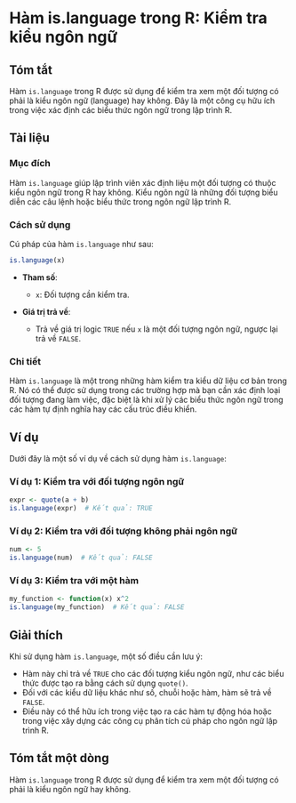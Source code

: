 <!--
Meta Description: # Hàm is.language trong R: Kiểm tra kiểu ngôn ngữ ## Tóm tắt Hàm `is.language` trong R được sử dụng để kiểm tra xem một đối tượng có phải là kiểu ngôn...
Meta Keywords: hàm, language, trong, ngôn, ngữ
-->

# Hàm is.language trong R: Kiểm tra kiểu ngôn ngữ

## Tóm tắt
Hàm `is.language` trong R được sử dụng để kiểm tra xem một đối tượng có phải là kiểu ngôn ngữ (language) hay không. Đây là một công cụ hữu ích trong việc xác định các biểu thức ngôn ngữ trong lập trình R.

## Tài liệu
### Mục đích
Hàm `is.language` giúp lập trình viên xác định liệu một đối tượng có thuộc kiểu ngôn ngữ trong R hay không. Kiểu ngôn ngữ là những đối tượng biểu diễn các câu lệnh hoặc biểu thức trong ngôn ngữ lập trình R.

### Cách sử dụng
Cú pháp của hàm `is.language` như sau:
```R
is.language(x)
```

- **Tham số**:
  - `x`: Đối tượng cần kiểm tra.

- **Giá trị trả về**:
  - Trả về giá trị logic `TRUE` nếu `x` là một đối tượng ngôn ngữ, ngược lại trả về `FALSE`.

### Chi tiết
Hàm `is.language` là một trong những hàm kiểm tra kiểu dữ liệu cơ bản trong R. Nó có thể được sử dụng trong các trường hợp mà bạn cần xác định loại đối tượng đang làm việc, đặc biệt là khi xử lý các biểu thức ngôn ngữ trong các hàm tự định nghĩa hay các cấu trúc điều khiển.

## Ví dụ
Dưới đây là một số ví dụ về cách sử dụng hàm `is.language`:

### Ví dụ 1: Kiểm tra với đối tượng ngôn ngữ
```R
expr <- quote(a + b)
is.language(expr)  # Kết quả: TRUE
```

### Ví dụ 2: Kiểm tra với đối tượng không phải ngôn ngữ
```R
num <- 5
is.language(num)  # Kết quả: FALSE
```

### Ví dụ 3: Kiểm tra với một hàm
```R
my_function <- function(x) x^2
is.language(my_function)  # Kết quả: FALSE
```

## Giải thích
Khi sử dụng hàm `is.language`, một số điều cần lưu ý:
- Hàm này chỉ trả về `TRUE` cho các đối tượng kiểu ngôn ngữ, như các biểu thức được tạo ra bằng cách sử dụng `quote()`.
- Đối với các kiểu dữ liệu khác như số, chuỗi hoặc hàm, hàm sẽ trả về `FALSE`.
- Điều này có thể hữu ích trong việc tạo ra các hàm tự động hóa hoặc trong việc xây dựng các công cụ phân tích cú pháp cho ngôn ngữ lập trình R.

## Tóm tắt một dòng
Hàm `is.language` trong R được sử dụng để kiểm tra xem một đối tượng có phải là kiểu ngôn ngữ hay không.